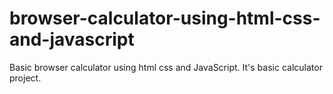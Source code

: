 # browser-calculator-using-html-css-and-javascript
Basic browser calculator using html css and JavaScript. It's basic calculator project. 
